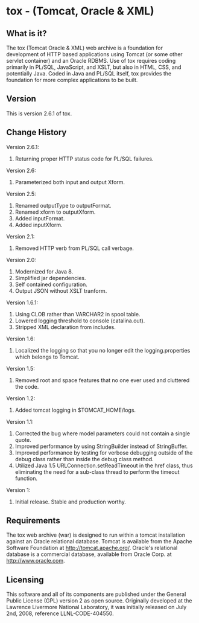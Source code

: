 tox - (Tomcat, Oracle & XML)
============================

What is it?
-----------

The tox (Tomcat Oracle & XML) web archive is a foundation for development of
HTTP based applications using Tomcat (or some other servlet container) and an
Oracle RDBMS. Use of tox requires coding primarily in PL/SQL, JavaScript, and
XSLT, but also in HTML, CSS, and potentially Java. Coded in Java and PL/SQL
itself, tox provides the foundation for more complex applications to be built.


Version
-------

This is version 2.6.1 of tox.

Change History
--------------
  
Version 2.6.1:

1. Returning proper HTTP status code for PL/SQL failures.
  
Version 2.6:

1. Parameterized both input and output Xform.
  
Version 2.5:

1. Renamed outputType to outputFormat.
1. Renamed xform to outputXform.
1. Added inputFormat.
1. Added inputXform.
  
Version 2.1:

1. Removed HTTP verb from PL/SQL call verbage.

Version 2.0:

1. Modernized for Java 8.
1. Simplified jar dependencies.
1. Self contained configuration.
1. Output JSON without XSLT tranform.
  
Version 1.6.1:

1. Using CLOB rather than VARCHAR2 in spool table.
1. Lowered logging threshold to console (catalina.out).
1. Stripped XML declaration from includes.

Version 1.6:

1. Localized the logging so that you no longer edit the logging.properties which belongs to Tomcat.

Version 1.5:

1. Removed root and space features that no one ever used and cluttered the code.

Version 1.2:

1. Added tomcat logging in $TOMCAT_HOME/logs.

Version 1.1:

1. Corrected the bug where model parameters could not contain a single quote.
1. Improved performance by using StringBuilder instead of StringBuffer.
1. Improved performance by testing for verbose debugging outside of the debug class rather than inside the debug class method.
1. Utilized Java 1.5 URLConnection.setReadTimeout in the href class, thus eliminating the need for a sub-class thread to perform the timeout function.

Version 1:

1. Initial release. Stable and production worthy.

Requirements
------------

The tox web archive (war) is designed to run within a tomcat installation
against an Oracle relational database. Tomcat is available from the Apache
Software Foundation at http://tomcat.apache.org/.  Oracle's relational database
is a commercial database, available from Oracle Corp. at http://www.oracle.com.


Licensing
---------

This software and all of its components are published under the General Public
License (GPL) version 2 as open source.  Originally developed at the Lawrence
Livermore National Laboratory, it was initially released on July 2nd, 2008,
reference LLNL-CODE-404550.

